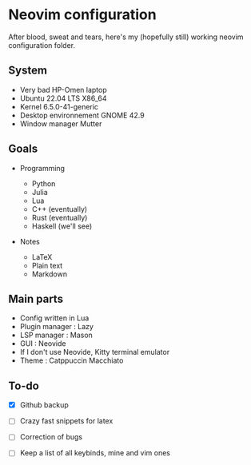 # Neovim configuration

After blood, sweat and tears, here's my (hopefully still) working neovim configuration folder.

## System

- Very bad HP-Omen laptop
- Ubuntu 22.04 LTS X86_64
- Kernel 6.5.0-41-generic
- Desktop environnement GNOME 42.9
- Window manager Mutter

## Goals

- Programming
  - Python
  - Julia
  - Lua
  - C++ (eventually)
  - Rust (eventually)
  - Haskell (we'll see)
 
- Notes
  - LaTeX
  - Plain text
  - Markdown
 
## Main parts

- Config written in Lua
- Plugin manager : Lazy
- LSP manager : Mason
- GUI : Neovide
- If I don't use Neovide, Kitty terminal emulator
- Theme : Catppuccin Macchiato

## To-do

- [x] Github backup
- [ ] Crazy fast snippets for latex
- [ ] Correction of bugs
- [ ] Keep a list of all keybinds, mine and vim ones

